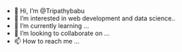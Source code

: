 - 👋 Hi, I’m @Tripathybabu
- 👀 I’m interested in web development and data science.. 
- 🌱 I’m currently learning ...
- 💞️ I’m looking to collaborate on ...
- 📫 How to reach me ...

<!---
Tripathybabu/Tripathybabu is a ✨ special ✨ repository because its `README.md` (this file) appears on your GitHub profile.
You can click the Preview link to take a look at your changes.
--->
